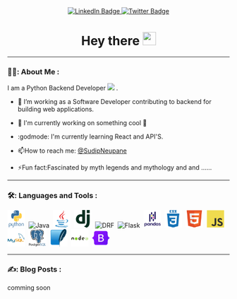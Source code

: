 <div id ="header" align="center">

  <div id="badges">
  <a href="https://www.linkedin.com/in/sudip-neupane-4040731b5">
    <img src="https://img.shields.io/badge/LinkedIn-blue?style=plastic&logo=linkedin&logoColor=white" alt="LinkedIn Badge"/>
  </a>

  <a href="https://twitter.com/Sudip_______">
    <img src="https://img.shields.io/badge/Twitter-blue?style=plastic&logo=twitter&logoColor=white" alt="Twitter Badge"/>
  </a>
 
</div>  

  <h1>
  Hey there
  <img src="https://media.giphy.com/media/hvRJCLFzcasrR4ia7z/giphy.gif" width="30px" height='30px'/>
</h1>

 
</div>

---



### 👨‍💻: About Me : 
I am a Python Backend Developer <img src="https://media.giphy.com/media/WUlplcMpOCEmTGBtBW/giphy.gif" width="30"> .
- :telescope: I’m working as a Software Developer contributing to   backend for building web applications.


- :seedling: I'm currently working on something cool 🤨

- :godmode: I'm currently learning React and API'S.

- :mailbox:How to reach me: [@SudipNeupane](https://www.linkedin.com/in/sudip-neupane-4040731b5 "sudipneupane")
- :zap:Fun fact:Fascinated by myth legends and mythology and and ......


---

### 🛠️: Languages and Tools : 

<div>
  <img src="https://github.com/devicons/devicon/blob/master/icons/python/python-original-wordmark.svg" title="Python" alt="Python" width="40" height="40"/>&nbsp;
  <img src="https://img.icons8.com/color/344/c-plus-plus-logo.png" title="Java" alt="Java" width="40" height="40"/>&nbsp;
  <img src="https://github.com/devicons/devicon/blob/master/icons/java/java-original.svg" title="Java" alt="Java" width="40" height="40"/>&nbsp;
  <img src ="https://github.com/devicons/devicon/blob/master/icons/django/django-plain.svg" title="Django"alt="Django"width="40" height="40"/>&nbsp;
   <img src ="https://storage.caktusgroup.com/media/blog-images/drf-logo2.png" title="DRF"alt="DRF"width="40" height="40"/>&nbsp;
  <img src="https://img.icons8.com/nolan/344/flask.png"title="Flask" alt="Flask" width="40" height="40"/>&nbsp;
  <img src="https://github.com/devicons/devicon/blob/master/icons/pandas/pandas-original-wordmark.svg"title="Pandas" alt="Pandas" width="40" height="40"/>&nbsp;
  <img src="https://github.com/devicons/devicon/blob/master/icons/css3/css3-plain-wordmark.svg"  title="CSS3" alt="CSS" width="40" height="40"/>&nbsp;
  <img src="https://github.com/devicons/devicon/blob/master/icons/html5/html5-original.svg" title="HTML5" alt="HTML" width="40" height="40"/>&nbsp;
  <img src="https://github.com/devicons/devicon/blob/master/icons/javascript/javascript-original.svg" title="JavaScript" alt="JavaScript" width="40" height="40"/>&nbsp;
  <img src="https://github.com/devicons/devicon/blob/master/icons/mysql/mysql-original-wordmark.svg" title="MySQL"  alt="MySQL" width="40" height="40"/>&nbsp;
  <img src="https://github.com/devicons/devicon/blob/master/icons/postgresql/postgresql-original-wordmark.svg" title="PostgresSQL"  alt="PostgresSQL" width="40" height="40"/>&nbsp;
    <img src="https://github.com/devicons/devicon/blob/master/icons/sqlite/sqlite-original.svg" title="SQLite"  alt="SQLite" width="40" height="40"/>&nbsp;
  <img src="https://github.com/devicons/devicon/blob/master/icons/nodejs/nodejs-original-wordmark.svg" title="NodeJS" alt="NodeJS" width="40"height="40"/>&nbsp;
   <img src="https://github.com/devicons/devicon/blob/master/icons/bootstrap/bootstrap-original.svg" title="Bootstrap" alt="Bootstrap" width="40" height="40"/>&nbsp;
  

  

</div>

---




### ✍️: Blog Posts :
<!-- BLOG-POST-LIST:START -->
comming soon
<!-- BLOG-POST-LIST:END -->
